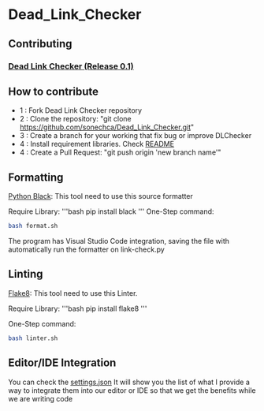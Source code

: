# Dead_Link_Checker

## Contributing

### [Dead Link Checker (Release 0.1)](https://github.com/sonechca/Dead_Link_Checker)

## How to contribute

- 1 : Fork Dead Link Checker repository
- 2 : Clone the repository: "git clone https://github.com/sonechca/Dead_Link_Checker.git"
- 3 : Create a branch for your working that fix bug or improve DLChecker
- 4 : Install requirement libraries. Check [README](https://github.com/sonechca/Dead_Link_Checker/blob/master/README.md)
- 4 : Create a Pull Request: "git push origin 'new branch name'"

## Formatting

[Python Black](https://pypi.org/project/black/): This tool need to use this source formatter

Require Library:
'''bash
pip install black
'''
One-Step command:

```bash
bash format.sh
```

The program has Visual Studio Code integration, saving the file with automatically run the formatter on link-check.py

## Linting

[Flake8](https://flake8.pycqa.org/en/latest/index.html): This tool need to use this Linter.

Require Library:
'''bash
pip install flake8
'''

One-Step command:

```bash
bash linter.sh
```

## Editor/IDE Integration

You can check the [settings.json](https://github.com/sonechca/Dead_Link_Checker/blob/master/.vscode/settings.json)
It will show you the list of what I provide a way to integrate them into our editor or IDE so that we get the benefits while we are writing code
